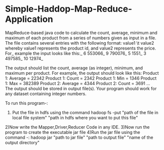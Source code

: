 # Simple-Haddop-Map-Reduce-Application
MapReduce-based java code to calculate the count,
average, minimum and maximum of each product from a series of numbers given as
input in a file. The file contains several entries with the following format: value1 \t
value2 whereby value1 represents the product id, and value2 represents the price. For_
example the input looks like this:_
6 553066_
9 790076_
5 1551_
3 497585_
10 12974_

The output should list the count, average (as integer), minimum, and maximum per
product. For example, the output should look like this:
Product 1: Average = 22342
Product 1: Count = 2342
Product 1: Min = 1346
Product 1: Max = 382389
Product 2: Average = 4344
Product 2: Count = 3691
...
The output should be stored in output file(s). Your program should work for any dataset
containing integer numbers.


To run this program-:
1) Put the file in hdfs using the command 
    hadoop fs -put "path of the file in local file system" "path in hdfs where you want to put this file"

2)Now write the Mapper,Driver,Reducer Code in any IDE.
3)Now run the program to create the executable jar file
4)Run the jar file using the command -:
    hadoop jar "path to jar file" "path to output file" "name of the output directory"
